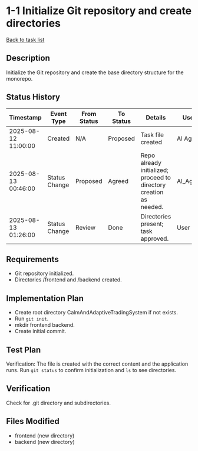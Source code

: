# 1-1 Initialize Git repository and create directories

[Back to task list](../tasks.md)

## Description

Initialize the Git repository and create the base directory structure for the monorepo.

## Status History

| Timestamp           | Event Type | From Status | To Status | Details           | User     |
|---------------------|------------|-------------|-----------|-------------------|----------|
| 2025-08-12 11:00:00 | Created    | N/A        | Proposed  | Task file created | AI Agent |
| 2025-08-13 00:46:00 | Status Change | Proposed | Agreed | Repo already initialized; proceed to directory creation as needed. | AI_Agent |
| 2025-08-13 01:26:00 | Status Change | Review | Done | Directories present; task approved. | User |

## Requirements

- Git repository initialized.
- Directories /frontend and /backend created.

## Implementation Plan

- Create root directory CalmAndAdaptiveTradingSystem if not exists.
- Run `git init`.
- mkdir frontend backend.
- Create initial commit.

## Test Plan

Verification: The file is created with the correct content and the application runs. Run `git status` to confirm initialization and `ls` to see directories.

## Verification

Check for .git directory and subdirectories.

## Files Modified

- frontend (new directory)
- backend (new directory)
